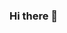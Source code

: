 ### Hi there 👋

<!--
**Byubjung/Byubjung** is a ✨ _special_ ✨ repository because its `README.md` (this file) appears on your GitHub profile.

[Here are some ideas to get you started:


](https://img.shields.io/badge/style-plastic-red?style=plastic
https://img.shields.io/badge/style-flat-red?style=flat
https://img.shields.io/badge/style-square-red?style=flat-square
https://img.shields.io/badge/style-forthebage-red?style=for-the-badge
https://img.shields.io/badge/style-social-red?style=social)https://img.shields.io/badge/style-plastic-red?style=plastic
https://img.shields.io/badge/style-flat-red?style=flat
https://img.shields.io/badge/style-square-red?style=flat-square
https://img.shields.io/badge/style-forthebage-red?style=for-the-badge
https://img.shields.io/badge/style-social-red?style=social
